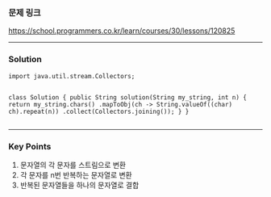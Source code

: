 <h3 id="문제-링크">문제 링크</h3>
<p><a href="https://school.programmers.co.kr/learn/courses/30/lessons/120825">https://school.programmers.co.kr/learn/courses/30/lessons/120825</a></p>
<hr />
<h3 id="solution">Solution</h3>
<pre><code class="language-java">import java.util.stream.Collectors;

class Solution {
    public String solution(String my_string, int n) {
        return my_string.chars()
            .mapToObj(ch -&gt; String.valueOf((char) ch).repeat(n))
            .collect(Collectors.joining());
    }
}</code></pre>
<hr />
<h3 id="key-points">Key Points</h3>
<ol>
<li>문자열의 각 문자를 스트림으로 변환</li>
<li>각 문자를 n번 반복하는 문자열로 변환</li>
<li>반복된 문자열들을 하나의 문자열로 결합</li>
</ol>